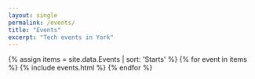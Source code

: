 ```yaml
---
layout: single
permalink: /events/
title: "Events"
excerpt: "Tech events in York"
---
```


{% assign items = site.data.Events | sort: 'Starts' %}
{% for event in items %}
    {% include events.html %}
{% endfor %}